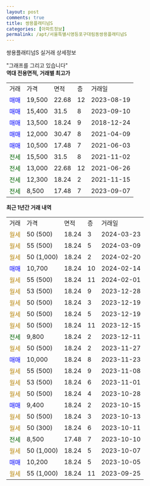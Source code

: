 ```yaml
---
layout: post
comments: true
title: 쌍용플래티넘S
categories: [아파트정보]
permalink: /apt/서울특별시영등포구대림동쌍용플래티넘S
---
```


쌍용플래티넘S 실거래 상세정보

<script type="text/javascript">
  google.charts.load('current', {'packages':['line', 'corechart']});
  google.charts.setOnLoadCallback(drawChart);

  function drawChart() {
    var data = new google.visualization.DataTable();
    data.addColumn('date', '거래일');
    data.addColumn('number', "매매");
    data.addColumn('number', "전세");
    data.addColumn('number', "전매");

    data.addRows([[new Date(Date.parse("2024-03-23")), null, null, null], [new Date(Date.parse("2024-03-09")), null, null, null], [new Date(Date.parse("2024-02-20")), null, null, null], [new Date(Date.parse("2024-02-14")), 10700, null, null], [new Date(Date.parse("2024-02-01")), null, null, null], [new Date(Date.parse("2023-12-28")), null, null, null], [new Date(Date.parse("2023-12-19")), null, null, null], [new Date(Date.parse("2023-12-19")), null, null, null], [new Date(Date.parse("2023-12-15")), null, null, null], [new Date(Date.parse("2023-12-11")), null, 9800, null], [new Date(Date.parse("2023-11-27")), null, null, null], [new Date(Date.parse("2023-11-23")), 10000, null, null], [new Date(Date.parse("2023-11-08")), null, null, null], [new Date(Date.parse("2023-11-01")), null, null, null], [new Date(Date.parse("2023-10-28")), null, null, null], [new Date(Date.parse("2023-10-15")), 9400, null, null], [new Date(Date.parse("2023-10-13")), null, null, null], [new Date(Date.parse("2023-10-11")), null, null, null], [new Date(Date.parse("2023-10-10")), null, 8500, null], [new Date(Date.parse("2023-10-07")), null, null, null], [new Date(Date.parse("2023-10-05")), 10200, null, null], [new Date(Date.parse("2023-09-25")), null, null, null]]);

    var options = {
      hAxis: {
        format: 'yyyy/MM/dd'
      },    
      lineWidth: 0,
      pointsVisible: true,    
      title: '최근 1년간 유형별 실거래가 분포',
      legend: { position: 'bottom' }
    };

    var formatter = new google.visualization.NumberFormat({pattern:'###,###'} );
    formatter.format(data, 1);
    formatter.format(data, 2);
    
    setTimeout(function() {
        var chart = new google.visualization.LineChart(document.getElementById('columnchart_material'));
        chart.draw(data, (options));
        document.getElementById('loading').style.display = 'none';
    }, 200);
  }
</script>


<div id="loading" style="z-index:20; display: block; margin-left: 0px">"그래프를 그리고 있습니다"</div>
<div id="columnchart_material" style="width: 95%; margin-left: 0px; display: block"></div>
<!-- contents start -->
<b>역대 전용면적, 거래별 최고가</b>
<table class="sortable">
    <tr>
      <td>거래</td>
      <td>가격</td>
      <td>면적</td>
      <td>층</td>
      <td>거래일</td>
    </tr>
        <tr>
          <td><a style="color: blue">매매</a></td>
          <td>19,500</td>
          <td>22.68</td>
          <td>12</td>
          <td>2023-08-19</td>
        </tr>            <tr>
          <td><a style="color: blue">매매</a></td>
          <td>15,400</td>
          <td>31.5</td>
          <td>8</td>
          <td>2023-09-10</td>
        </tr>            <tr>
          <td><a style="color: blue">매매</a></td>
          <td>13,500</td>
          <td>18.24</td>
          <td>9</td>
          <td>2018-12-24</td>
        </tr>            <tr>
          <td><a style="color: blue">매매</a></td>
          <td>12,000</td>
          <td>30.47</td>
          <td>8</td>
          <td>2021-04-09</td>
        </tr>            <tr>
          <td><a style="color: blue">매매</a></td>
          <td>10,500</td>
          <td>17.48</td>
          <td>7</td>
          <td>2021-06-03</td>
        </tr>        
        <tr>
              <td><a style="color: darkgreen">전세</a></td>
              <td>15,500</td>
              <td>31.5</td>
              <td>8</td>
              <td>2021-11-02</td>
            </tr>            <tr>
              <td><a style="color: darkgreen">전세</a></td>
              <td>13,000</td>
              <td>22.68</td>
              <td>12</td>
              <td>2021-06-26</td>
            </tr>            <tr>
              <td><a style="color: darkgreen">전세</a></td>
              <td>12,300</td>
              <td>18.24</td>
              <td>2</td>
              <td>2021-11-15</td>
            </tr>            <tr>
              <td><a style="color: darkgreen">전세</a></td>
              <td>8,500</td>
              <td>17.48</td>
              <td>7</td>
              <td>2023-09-07</td>
            </tr>        
    
</table>

<b>최근 1년간 거래 내역</b>

<table class="sortable">
    <tr>
      <td>거래</td>
      <td>가격</td>
      <td>면적</td>
      <td>층</td>
      <td>거래일</td>
    </tr>
    <tr>
      <td><a style="color: darkgoldenrod">월세</a></td>
      <td>50 (500)</td>
      <td>18.24</td>
      <td>3</td>
      <td>2024-03-23</td>
    </tr>          <tr>
      <td><a style="color: darkgoldenrod">월세</a></td>
      <td>55 (500)</td>
      <td>18.24</td>
      <td>5</td>
      <td>2024-03-09</td>
    </tr>          <tr>
      <td><a style="color: darkgoldenrod">월세</a></td>
      <td>50 (1,000)</td>
      <td>18.24</td>
      <td>2</td>
      <td>2024-02-20</td>
    </tr>          <tr>
      <td><a style="color: blue">매매</a></td>
      <td>10,700</td>
      <td>18.24</td>
      <td>10</td>
      <td>2024-02-14</td>
    </tr>          <tr>
      <td><a style="color: darkgoldenrod">월세</a></td>
      <td>55 (500)</td>
      <td>18.24</td>
      <td>11</td>
      <td>2024-02-01</td>
    </tr>          <tr>
      <td><a style="color: darkgoldenrod">월세</a></td>
      <td>53 (500)</td>
      <td>18.24</td>
      <td>9</td>
      <td>2023-12-28</td>
    </tr>          <tr>
      <td><a style="color: darkgoldenrod">월세</a></td>
      <td>50 (500)</td>
      <td>18.24</td>
      <td>3</td>
      <td>2023-12-19</td>
    </tr>          <tr>
      <td><a style="color: darkgoldenrod">월세</a></td>
      <td>50 (500)</td>
      <td>18.24</td>
      <td>5</td>
      <td>2023-12-19</td>
    </tr>          <tr>
      <td><a style="color: darkgoldenrod">월세</a></td>
      <td>50 (500)</td>
      <td>18.24</td>
      <td>11</td>
      <td>2023-12-15</td>
    </tr>          <tr>
      <td><a style="color: darkgreen">전세</a></td>
      <td>9,800</td>
      <td>18.24</td>
      <td>2</td>
      <td>2023-12-11</td>
    </tr>          <tr>
      <td><a style="color: darkgoldenrod">월세</a></td>
      <td>50 (500)</td>
      <td>18.24</td>
      <td>2</td>
      <td>2023-11-27</td>
    </tr>          <tr>
      <td><a style="color: blue">매매</a></td>
      <td>10,000</td>
      <td>18.24</td>
      <td>8</td>
      <td>2023-11-23</td>
    </tr>          <tr>
      <td><a style="color: darkgoldenrod">월세</a></td>
      <td>55 (500)</td>
      <td>18.24</td>
      <td>9</td>
      <td>2023-11-08</td>
    </tr>          <tr>
      <td><a style="color: darkgoldenrod">월세</a></td>
      <td>53 (500)</td>
      <td>18.24</td>
      <td>6</td>
      <td>2023-11-01</td>
    </tr>          <tr>
      <td><a style="color: darkgoldenrod">월세</a></td>
      <td>50 (500)</td>
      <td>18.24</td>
      <td>4</td>
      <td>2023-10-28</td>
    </tr>          <tr>
      <td><a style="color: blue">매매</a></td>
      <td>9,400</td>
      <td>18.24</td>
      <td>2</td>
      <td>2023-10-15</td>
    </tr>          <tr>
      <td><a style="color: darkgoldenrod">월세</a></td>
      <td>50 (500)</td>
      <td>18.24</td>
      <td>3</td>
      <td>2023-10-13</td>
    </tr>          <tr>
      <td><a style="color: darkgoldenrod">월세</a></td>
      <td>50 (300)</td>
      <td>18.24</td>
      <td>6</td>
      <td>2023-10-11</td>
    </tr>          <tr>
      <td><a style="color: darkgreen">전세</a></td>
      <td>8,500</td>
      <td>17.48</td>
      <td>7</td>
      <td>2023-10-10</td>
    </tr>          <tr>
      <td><a style="color: darkgoldenrod">월세</a></td>
      <td>50 (1,000)</td>
      <td>18.24</td>
      <td>5</td>
      <td>2023-10-07</td>
    </tr>          <tr>
      <td><a style="color: blue">매매</a></td>
      <td>10,200</td>
      <td>18.24</td>
      <td>5</td>
      <td>2023-10-05</td>
    </tr>          <tr>
      <td><a style="color: darkgoldenrod">월세</a></td>
      <td>55 (1,000)</td>
      <td>18.24</td>
      <td>11</td>
      <td>2023-09-25</td>
    </tr>      </table>
<!-- contents end -->    

